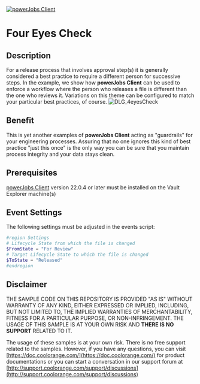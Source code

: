 [![powerJobs Client](https://img.shields.io/badge/powerJobs_Client-22.0.4-orange.svg)](https://www.coolorange.com/powerjobs)

# Four Eyes Check

## Description
For a release process that involves approval step(s) it is generally considered a best practice to require a different person for successive steps. In the example, we show how **powerJobs Client** can be used to enforce a workflow where the person who releases a file is different than the one who reviews it. Variations on this theme can be configured to match your particular best practices, of course. 
![DLG_4eyesCheck](https://user-images.githubusercontent.com/36193155/167151141-3294b521-d102-4358-a3b8-ca550b75a5b9.jpg)

## Benefit
This is yet another examples of **powerJobs Client** acting as "guardrails" for your engineering processes. Assuring that no one ignores this kind of best practice "just this once" is the only way you can be sure that you maintain process integrity and your data stays clean.
## Prerequisites
[powerJobs Client](https://www.coolorange.com/powerjobs) version 22.0.4 or later must be installed on the Vault Explorer machine(s)

## Event Settings
The following settings must be adjusted in the events script:

```powershell
#region Settings
# Lifecycle State from which the file is changed
$FromState = "For Review"
# Target Lifecycle State to which the file is changed
$ToState = "Released"
#endregion
```

## Disclaimer

THE SAMPLE CODE ON THIS REPOSITORY IS PROVIDED "AS IS" WITHOUT WARRANTY OF ANY KIND, EITHER EXPRESSED OR IMPLIED, INCLUDING, BUT NOT LIMITED TO, THE IMPLIED WARRANTIES OF MERCHANTABILITY, FITNESS FOR A PARTICULAR PURPOSE, OR NON-INFRINGEMENT.
THE USAGE OF THIS SAMPLE IS AT YOUR OWN RISK AND **THERE IS NO SUPPORT** RELATED TO IT.

The usage of these samples is at your own risk. There is no free support related to the samples. However, if you have any questions, you can visit [https://doc.coolorange.com/](https://doc.coolorange.com/) for product documentations or you can start a conversation in our support forum at [http://support.coolorange.com/support/discussions](http://support.coolorange.com/support/discussions)
